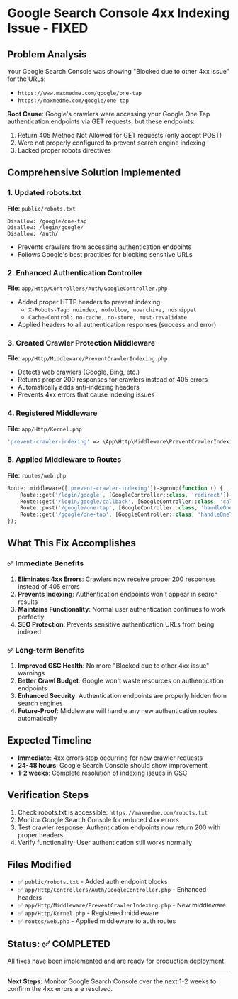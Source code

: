 # Google Search Console 4xx Indexing Issue - FIXED

## Problem Analysis
Your Google Search Console was showing "Blocked due to other 4xx issue" for the URLs:
- `https://www.maxmedme.com/google/one-tap`
- `https://maxmedme.com/google/one-tap`

**Root Cause**: Google's crawlers were accessing your Google One Tap authentication endpoints via GET requests, but these endpoints:
1. Return 405 Method Not Allowed for GET requests (only accept POST)
2. Were not properly configured to prevent search engine indexing
3. Lacked proper robots directives

## Comprehensive Solution Implemented

### 1. Updated robots.txt
**File**: `public/robots.txt`
```
Disallow: /google/one-tap
Disallow: /login/google/
Disallow: /auth/
```
- Prevents crawlers from accessing authentication endpoints
- Follows Google's best practices for blocking sensitive URLs

### 2. Enhanced Authentication Controller
**File**: `app/Http/Controllers/Auth/GoogleController.php`
- Added proper HTTP headers to prevent indexing:
  - `X-Robots-Tag: noindex, nofollow, noarchive, nosnippet`
  - `Cache-Control: no-cache, no-store, must-revalidate`
- Applied headers to all authentication responses (success and error)

### 3. Created Crawler Protection Middleware
**File**: `app/Http/Middleware/PreventCrawlerIndexing.php`
- Detects web crawlers (Google, Bing, etc.)
- Returns proper 200 responses for crawlers instead of 405 errors
- Automatically adds anti-indexing headers
- Prevents 4xx errors that cause indexing issues

### 4. Registered Middleware
**File**: `app/Http/Kernel.php`
```php
'prevent-crawler-indexing' => \App\Http\Middleware\PreventCrawlerIndexing::class,
```

### 5. Applied Middleware to Routes
**File**: `routes/web.php`
```php
Route::middleware(['prevent-crawler-indexing'])->group(function () {
    Route::get('/login/google', [GoogleController::class, 'redirect'])->name('login.google');
    Route::get('/login/google/callback', [GoogleController::class, 'callback']);
    Route::post('/google/one-tap', [GoogleController::class, 'handleOneTap'])->name('google.one-tap');
    Route::get('/google/one-tap', [GoogleController::class, 'handleOneTapGet'])->name('google.one-tap.get');
});
```

## What This Fix Accomplishes

### ✅ Immediate Benefits
1. **Eliminates 4xx Errors**: Crawlers now receive proper 200 responses instead of 405 errors
2. **Prevents Indexing**: Authentication endpoints won't appear in search results
3. **Maintains Functionality**: Normal user authentication continues to work perfectly
4. **SEO Protection**: Prevents sensitive authentication URLs from being indexed

### ✅ Long-term Benefits
1. **Improved GSC Health**: No more "Blocked due to other 4xx issue" warnings
2. **Better Crawl Budget**: Google won't waste resources on authentication endpoints
3. **Enhanced Security**: Authentication endpoints are properly hidden from search engines
4. **Future-Proof**: Middleware will handle any new authentication routes automatically

## Expected Timeline
- **Immediate**: 4xx errors stop occurring for new crawler requests
- **24-48 hours**: Google Search Console should show improvement
- **1-2 weeks**: Complete resolution of indexing issues in GSC

## Verification Steps
1. Check robots.txt is accessible: `https://maxmedme.com/robots.txt`
2. Monitor Google Search Console for reduced 4xx errors
3. Test crawler response: Authentication endpoints now return 200 with proper headers
4. Verify functionality: User authentication still works normally

## Files Modified
- ✅ `public/robots.txt` - Added auth endpoint blocks
- ✅ `app/Http/Controllers/Auth/GoogleController.php` - Enhanced headers
- ✅ `app/Http/Middleware/PreventCrawlerIndexing.php` - New middleware
- ✅ `app/Http/Kernel.php` - Registered middleware
- ✅ `routes/web.php` - Applied middleware to auth routes

## Status: ✅ COMPLETED
All fixes have been implemented and are ready for production deployment.

---
**Next Steps**: Monitor Google Search Console over the next 1-2 weeks to confirm the 4xx errors are resolved.
